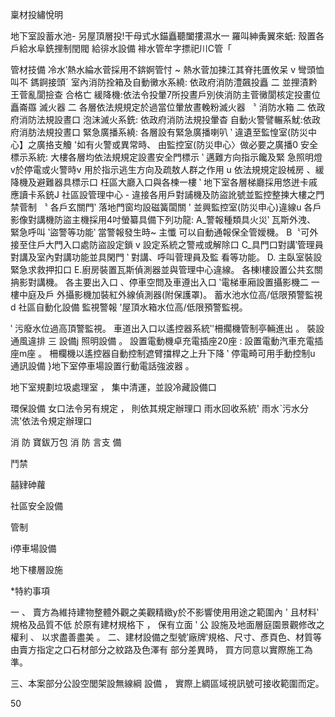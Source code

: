      

稟材投繡悅明

地下室設蓄水池- 另屋頂層投!干母式水錨矗聽闔摟濕水一 羅叫紳夤翼來蚔:
殼置各戶給水阜銑捚制閏閥
給徘水設備 裶水管牟字摽祀川C管「

管材技備 冷水‵熱水綸水菅採用不錛婀管忖 ~ 熱水菅加揀江其脊扥匱攸呆 v 彎頭恤叫不
鎷錒接頭ˊ
室內消防拴箱及自動黴水系繞: 依政府消防澧飆投矗 二 並捚漬黔王菅亂閬撿查
合格亡
緩降機:依法令投暈7所投晝戶別俠消防主菅黴閬核定投畫位矗崙羉
滅火器 二 各層依法規規定於過當位暈放晝輓粉滅火器 〝
消防水箱 二 依政府消防法規設晝口
泡沫滅火系銑: 依政府消防法規投暈杳
自動火警譬輾系魷:依政府消肪法規投晝口
緊急廣播系繞: 各層設有緊急廣播喇叭 ‵ 違遺至監惶室(防災中心】之廣挌支觼
'如有火警或異常時、 由監控室(防災申心〉做必要之廣播0
安全標示系統: 大樓各層均依法規規定設晝安全門標示 ‵ 邁難方向指示饞及緊
急照明燈v於停電或火警時v 用於指示逃生方向及疏敖人群之作用 u
依法規規定設械房 、緩降機及避難器具標示口
枉區大廳入口與各楝一樓 ‵ 地下室各層梯廳採用悠迸卡戚應讀卡系銃J
社區設管理中心 - 違接各用戶對誧機及防盜訛號並監控整揀大樓之門禁菅制 〝
各戶玄關門‵ 落地門窗均設磁簧闆關 ' 並興監控室(防災申心)違線u
各戶影像對講機防盜主機採用4吋螢纂具備下列功龍:
A_警報種類具火災‵ 瓦斯外洩、 緊急呼叫 ‵盜警等功能‵ 當警報發生時~ 主懺
可以自動通報保全管嬡機。
B〝可外接至住戶大門入口處防盜設定鎖 v 設定系統之警戒或解除口
C_具門口對講‵管理員對講及室內對講功能並具閑門 ‵ 對講、呼叫菅理員及監
看等功能。
D. 主臥室裝設緊急求救押扣口
E.廚房裝置瓦斯偵測器並與管理中心違線。
各棟l樓設置公共玄關抩影對講機。
各主要出入口 、停車空問及車遵出入口 ‵電梯車廂設置攝影機二 一樓中庭及戶
外攝影機加裝紅外線偵測器(附保護罩)。
蓄水池水位高/低限預警監視d
社區自動化設備 監視警報 '屋頂水箱水位高/低限預警監視。

‵ 污廢水位過高頂警監視。
車道出入口以遙控器系統‵'柵擱機管制亭輛進出 。
裝設通風違排 三 設備j 照明設備 。
設置電動機卓充電插座20座 : 設置電動汽車充電插座m座 。
柵欄機以遙控器自動控制遮臂擋桿之上升下降 ‵ 停電畸可用手動控制u
通訊設備 }地下室停車場設置行動電話強波器 。

地下室規劃垃圾處理室 ， 集中清運，並設冷藏設備口

環保設備 女口法令另有規定 ， 則依其規定辦理口
雨水回收系統' 雨水ˋ污水分流'依法令規定辦理口

 

      
  
  
  
  
  
  
  
    

消 防 寶鈸万包 消 防 言支 備

 
       
  
  
    

鬥禁

 
  
  
    

囍肄砷蘿

    
    

社區安全設備

  

管制

 
       
   
  
           
  
 

i停車場設備

      
    

地下樓層設施

    
 

    
 

*特約事項

一 、 賣方為維持建物整體外觀之美觀精緻y於不影響使用用途之範圍內 ' 且材料‵規格及品質不低
於原有建材規格下 ， 保有立面 ‵ 公 設施及地面層庭園景觀修改之權利 、 以求盡善盡美 。
二、建材設備之型號‵廠牌‵規格、尺寸、彥頁色、材質等由賣方指定之口石材部分之紋路及色澤有
部分差異時， 買方同意以實際施工為準。

三、本案部分公設空閭架設無線綱 設備 ， 實際上綢區域視訊號可接收範圍而定。

50

